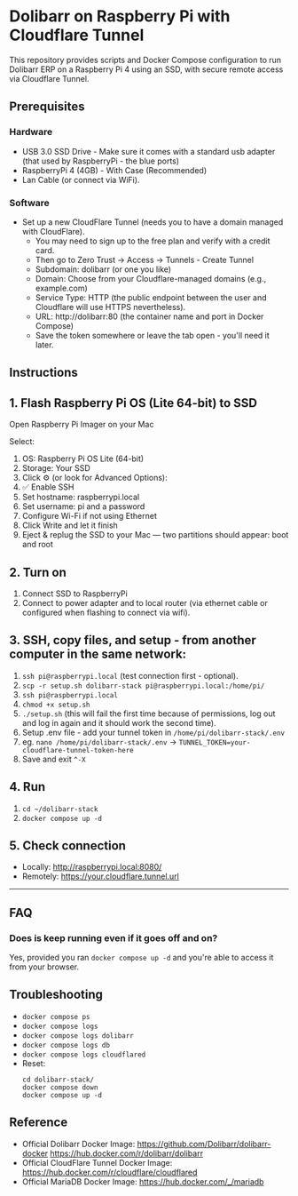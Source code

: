 # Dolibarr on Raspberry Pi with Cloudflare Tunnel

This repository provides scripts and Docker Compose configuration to run Dolibarr ERP on a Raspberry Pi 4 using an SSD, with secure remote access via Cloudflare Tunnel.

## Prerequisites
### Hardware
- USB 3.0 SSD Drive - Make sure it comes with a standard usb adapter (that used by RaspberryPi - the blue ports)
- RaspberryPi 4 (4GB) - With Case (Recommended)
- Lan Cable (or connect via WiFi).
  
### Software
- Set up a new CloudFlare Tunnel (needs you to have a domain managed with CloudFlare).
  - You may need to sign up to the free plan and verify with a credit card.
  - Then go to Zero Trust → Access → Tunnels - Create Tunnel
  - Subdomain: dolibarr (or one you like)
  - Domain:  Choose from your Cloudflare-managed domains (e.g., example.com)
  - Service Type: HTTP (the public endpoint between the user and Cloudflare will use HTTPS nevertheless).
  - URL: http://dolibarr:80 (the container name and port in Docker Compose)
  - Save the token somewhere or leave the tab open - you'll need it later.

## Instructions
## 1. Flash Raspberry Pi OS (Lite 64-bit) to SSD
Open Raspberry Pi Imager on your Mac

Select:
1. OS: Raspberry Pi OS Lite (64-bit)
2. Storage: Your SSD
3. Click ⚙️ (or look for Advanced Options):
4. ✅ Enable SSH
5. Set hostname: raspberrypi.local
6. Set username: pi and a password
7. Configure Wi-Fi if not using Ethernet
8. Click Write and let it finish
9. Eject & replug the SSD to your Mac — two partitions should appear: boot and root

## 2. Turn on
1. Connect SSD to RaspberryPi
2. Connect to power adapter and to local router (via ethernet cable or configured when flashing to connect via wifi).

## 3. SSH, copy files, and setup - from another computer in the same network:
1. `ssh pi@raspberrypi.local` (test connection first - optional).
2. `scp -r setup.sh dolibarr-stack pi@raspberrypi.local:/home/pi/`
3. `ssh pi@raspberrypi.local`
4. `chmod +x setup.sh`
5. `./setup.sh` (this will fail the first time because of permissions, log out and log in again and it should work the second time).
6. Setup .env file - add your tunnel token in `/home/pi/dolibarr-stack/.env`
7. eg. `nano /home/pi/dolibarr-stack/.env` -> `TUNNEL_TOKEN=your-cloudflare-tunnel-token-here`
8. Save and exit `^-X`

## 4. Run
1. `cd ~/dolibarr-stack`
2. `docker compose up -d`

## 5. Check connection
- Locally: http://raspberrypi.local:8080/
- Remotely: https://your.cloudflare.tunnel.url

---

## FAQ

### Does is keep running even if it goes off and on?
Yes, provided you ran `docker compose up -d` and you're able to access it from your browser.

## Troubleshooting
- `docker compose ps`
- `docker compose logs`
- `docker compose logs dolibarr`
- `docker compose logs db`
- `docker compose logs cloudflared`
- Reset:
  ```
  cd dolibarr-stack/
  docker compose down
  docker compose up -d
  ```

## Reference
- Official Dolibarr Docker Image: https://github.com/Dolibarr/dolibarr-docker https://hub.docker.com/r/dolibarr/dolibarr
- Official CloudFlare Tunnel Docker Image: https://hub.docker.com/r/cloudflare/cloudflared
- Official MariaDB Docker Image: https://hub.docker.com/_/mariadb